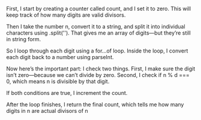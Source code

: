 First, I start by creating a counter called count, and I set it to zero. This will keep track of how many digits are valid divisors.

Then I take the number n, convert it to a string, and split it into individual characters using .split(''). That gives me an array of digits—but they’re still in string form.

So I loop through each digit using a for...of loop. Inside the loop, I convert each digit back to a number using parseInt.

Now here’s the important part: I check two things. First, I make sure the digit isn’t zero—because we can’t divide by zero. Second, I check if n % d === 0, which means n is divisible by that digit.

If both conditions are true, I increment the count.

After the loop finishes, I return the final count, which tells me how many digits in n are actual divisors of n